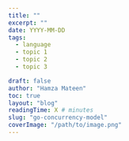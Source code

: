 ```yaml
---
title: ""
excerpt: ""
date: YYYY-MM-DD
tags:
  - language
  - topic 1
  - topic 2
  - topic 3

draft: false
author: "Hamza Mateen"
toc: true
layout: "blog"
readingTime: X # minutes
slug: "go-concurrency-model"
coverImage: "/path/to/image.png"
---
```



